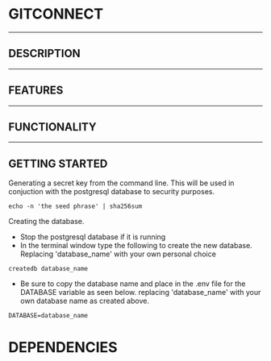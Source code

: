 # GITCONNECT

---   
## DESCRIPTION

---   
## FEATURES

---   
## FUNCTIONALITY

---   
## GETTING STARTED

Generating a secret key from the command line. This will be used in conjuction with the postgresql database to security purposes.
~~~ 
echo -n 'the seed phrase' | sha256sum
~~~

Creating the database. 
- Stop the postgresql database if it is running
- In the terminal window type the following to create the new database. Replacing 'database_name' with your own personal choice
~~~ 
createdb database_name
~~~
- Be sure to copy the database name and place in the .env file for the DATABASE variable as seen below. replacing 'database_name' with your own database name as created above.   
~~~
DATABASE=database_name
~~~   

# DEPENDENCIES



